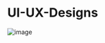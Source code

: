 # UI-UX-Designs

![image](https://github.com/user-attachments/assets/7d25afce-5c68-49ca-a830-4bb9be7e1e51)

